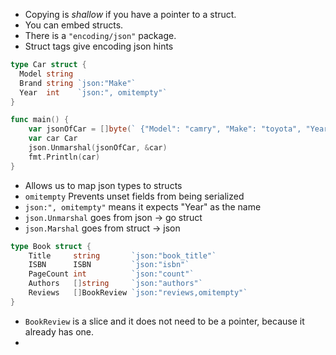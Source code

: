 - Copying is _shallow_ if you have a pointer to a struct.
- You can embed structs.
- There is a `"encoding/json"` package.
- Struct tags give encoding json hints

```go
type Car struct {
  Model string
  Brand string `json:"Make"`
  Year  int    `json:", omitempty"`
}

func main() { 
	var jsonOfCar = []byte(` {"Model": "camry", "Make": "toyota", "Year": 2012} `) 
	var car Car 
	json.Unmarshal(jsonOfCar, &car) 
	fmt.Println(car) 
}
```

- Allows us to map json types to structs
- `omitempty` Prevents unset fields from being serialized
- `json:", omitempty"` means it expects "Year" as the name
- `json.Unmarshal` goes from json -> go struct
- `json.Marshal` goes from struct -> json

```go
type Book struct {
	Title     string       `json:"book_title"`
	ISBN      ISBN         `json:"isbn"`
	PageCount int          `json:"count"`
	Authors   []string     `json:"authors"`
	Reviews   []BookReview `json:"reviews,omitempty"`
}
```

- `BookReview` is a slice and it does not need to be a pointer, because it already has one.
- 